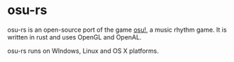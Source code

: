 # osu-rs
osu-rs is an open-source port of the game [osu!](http://osu.ppy.sh), a music rhythm game. It is written in rust and uses OpenGL and OpenAL. 

osu-rs runs on WIndows, Linux and OS X platforms.
